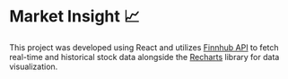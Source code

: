 # Market Insight :chart_with_upwards_trend:

This project was developed using React and utilizes [Finnhub API](https://finnhub.io/) to fetch real-time and historical stock data alongside the [Recharts](https://recharts.org/en-US/_) library for data visualization.